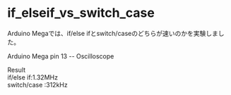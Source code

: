 # if_elseif_vs_switch_case  
Arduino Megaでは、if/else ifとswitch/caseのどちらが速いのかを実験しました。  
  
Arduino Mega pin 13 -- Oscilloscope  
  
Result  
if/else if:1.32MHz  
switch/case :312kHz
